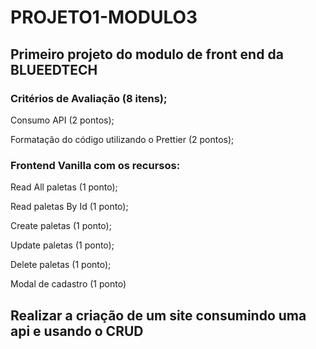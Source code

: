 # PROJETO1-MODULO3

## Primeiro projeto do modulo de front end da BLUEEDTECH

### Critérios de Avaliação (8 itens);

Consumo API (2 pontos);

Formatação do código utilizando o Prettier (2 pontos);

### Frontend Vanilla com os recursos:

Read All paletas (1 ponto);

Read paletas By Id (1 ponto);

Create paletas (1 ponto);

Update paletas (1 ponto);

Delete paletas (1 ponto);

Modal de cadastro (1 ponto)


## Realizar a criação de um site consumindo uma api e usando o CRUD
